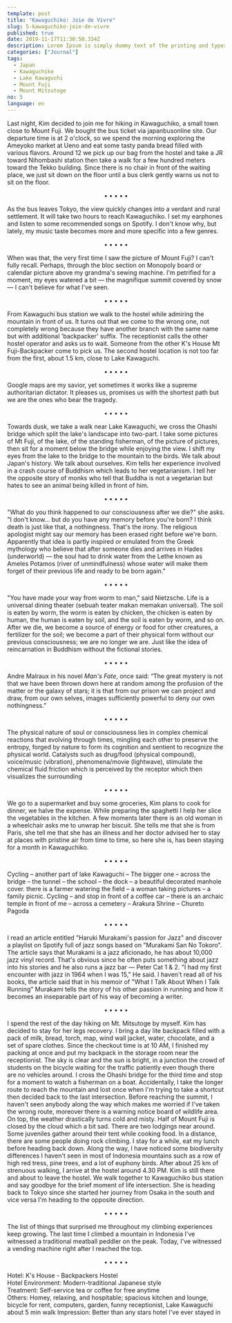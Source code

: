 ```yaml
---
template: post
title: "Kawaguchiko: Joie de Vivre"
slug: 5-kawaguchiko-joie-de-vivre
published: true
date: 2019-11-17T11:30:50.334Z
description: Lorem Ipsum is simply dummy text of the printing and typesetting industry.
categories: ["Journal"]
tags:
  - Japan
  - Kawaguchiko
  - Lake Kawaguchi
  - Mount Fuji
  - Mount Mitsutoge
no: 5
language: en
---
```


Last night, Kim decided to join me for hiking in Kawaguchiko, a small town close to Mount Fuji. We bought the bus ticket via japanbusonline site. Our departure time is at 2 o'clock, so we spend the morning exploring the Ameyoko market at Ueno and eat some tasty panda bread filled with various flavors. Around 12 we pick up our bag from the hostel and take a JR toward Nihombashi station then take a walk for a few hundred meters toward the Tekko building. Since there is no chair in front of the waiting place, we just sit down on the floor until a bus clerk gently warns us not to sit on the floor.

<center>• • • • •</center>

As the bus leaves Tokyo, the view quickly changes into a verdant and rural settlement. It will take two hours to reach Kawaguchiko. I set my earphones and listen to some recommended songs on Spotify. I don't know why, but lately, my music taste becomes more and more specific into a few genres.

<center>• • • • •</center>

When was that, the very first time I saw the picture of Mount Fuji? I can't fully recall. Perhaps, through the bloc section on Monopoly board or calendar picture above my grandma's sewing machine. I'm petrified for a moment, my eyes watered a bit — the magnifique summit covered by snow — I can't believe for what I've seen.

<center>• • • • •</center>

From Kawaguchi bus station we walk to the hostel while admiring the mountain in front of us. It turns out that we come to the wrong one, not completely wrong because they have another branch with the same name but with additional 'backpacker' suffix. The receptionist calls the other hostel operator and asks us to wait. Someone from the other K's House Mt Fuji-Backpacker come to pick us. The second hostel location is not too far from the first, about 1.5 km, close to Lake Kawaguchi.

<center>• • • • •</center>

Google maps are my savior, yet sometimes it works like a supreme authoritarian dictator. It pleases us, promises us with the shortest path but we are the ones who bear the tragedy.

<center>• • • • •</center>

Towards dusk, we take a walk near Lake Kawaguchi, we cross the Ohashi bridge which split the lake's landscape into two-part. I take some pictures of Mt Fuji, of the lake, of the standing fisherman, of the picture of pictures, then sit for a moment below the bridge while enjoying the view. I shift my eyes from the lake to the bridge to the mountain to the birds. We talk about Japan's history. We talk about ourselves. Kim tells her experience involved in a crash course of Buddhism which leads to her vegetarianism. I tell her the opposite story of monks who tell that Buddha is not a vegetarian but hates to see an animal being killed in front of him.

<center>• • • • •</center>

"What do you think happened to our consciousness after we die?" she asks.  
"I don't know... but do you have any memory before you're born? I think death is just like that, a nothingness. That's the irony. The religious apologist might say our memory has been erased right before we're born. Apparently that idea is partly inspired or emulated from the Greek mythology who believe that after someone dies and arrives in Hades (underworld) — the soul had to drink water from the Lethe known as Ameles Potamos (river of unmindfulness) whose water will make them forget of their previous life and ready to be born again."

<center>• • • • •</center>

"You have made your way from worm to man," said Nietzsche. Life is a universal dining theater (sebuah teater makan memakan universal). The soil is eaten by worm, the worm is eaten by chicken, the chicken is eaten by human, the human is eaten by soil, and the soil is eaten by worm, and so on. After we die, we become a source of energy or food for other creatures, a fertilizer for the soil; we become a part of their physical form without our previous consciousness; we are no longer we are. Just like the idea of reincarnation in Buddhism without the fictional stories.

<center>• • • • •</center>

Andre Malraux in his novel _Man's Fate_, once said: “The great mystery is not that we have been thrown down here at random among the profusion of the matter or the galaxy of stars; it is that from our prison we can project and draw, from our own selves, images sufficiently powerful to deny our own nothingness.”

<center>• • • • •</center>

The physical nature of soul or consciousness lies in complex chemical reactions that evolving through times, mingling each other to preserve the entropy, forged by nature to form its cognition and sentient to recognize the physical world. Catalysts such as drug/food (physical compound), voice/music (vibration), phenomena/movie (lightwave), stimulate the chemical fluid friction which is perceived by the receptor which then visualizes the surrounding

<center>• • • • •</center>

We go to a supermarket and buy some groceries, Kim plans to cook for dinner, we halve the expense. While preparing the spaghetti I help her slice the vegetables in the kitchen. A few moments later there is an old woman in a wheelchair asks me to unwrap her biscuit. She tells me that she is from Paris, she tell me that she has an illness and her doctor advised her to stay at places with pristine air from time to time, so here she is, has been staying for a month in Kawaguchiko.

<center>• • • • •</center>

Cycling – another part of lake Kawaguchi – The bigger one – across the bridge – the tunnel – the school – the dock – a beautiful decorated manhole cover. there is a farmer watering the field – a woman taking pictures – a family picnic. Cycling – and stop in front of a coffee car – there is an archaic temple in front of me – across a cemetery – Arakura Shrine – Chureto Pagoda

<center>• • • • •</center>

I read an article entitled "Haruki Murakami's passion for Jazz" and discover a playlist on Spotify full of jazz songs based on "Murakami San No Tokoro". The article says that Murakami is a jazz aficionado, he has about 10,000 jazz vinyl record. That's obvious since he often puts something about jazz into his stories and he also runs a jazz bar — Peter Cat 1 & 2. "I had my first encounter with jazz in 1964 when I was 15," He said. I haven't read all of his books, the article said that in his memoir of "What I Talk About When I Talk Running" Murakami tells the story of his other passion in running and how it becomes an inseparable part of his way of becoming a writer.

<center>• • • • •</center>

I spend the rest of the day hiking on Mt. Mitsutoge by myself. Kim has decided to stay for her legs recovery. I bring a day lite backpack filled with a pack of milk, bread, torch, map, wind wall jacket, water, chocolate, and a set of spare clothes. Since the checkout time is at 10 AM, I finished my packing at once and put my backpack in the storage room near the receptionist. The sky is clear and the sun is bright, in a junction the crowd of students on the bicycle waiting for the traffic patiently even though there are no vehicles around. I cross the Ohashi bridge for the third time and stop for a moment to watch a fisherman on a boat. Accidentally, I take the longer route to reach the mountain and lost once when I'm trying to take a shortcut then decided back to the last intersection. Before reaching the summit, I haven't seen anybody along the way which makes me worried if I've taken the wrong route, moreover there is a warning notice board of wildlife area. On top, the weather drastically turns cold and misty. Half of Mount Fuji is closed by the cloud which a bit sad. There are two lodgings near around. Some juveniles gather around their tent while cooking food. In a distance, there are some people doing rock climbing. I stay for a while, eat my lunch before heading back down. Along the way, I have noticed some biodiversity differences I haven't seen in most of Indonesia mountains such as a row of high red tress, pine trees, and a lot of euphony birds. After about 25 km of strenuous walking, I arrive at the hostel around 4.30 PM. Kim is still there and about to leave the hostel. We walk together to Kawaguchiko bus station and say goodbye for the brief moment of life intersection. She is heading back to Tokyo since she started her journey from Osaka in the south and vice versa I'm heading to the opposite direction.

<center>• • • • •</center>

The list of things that surprised me throughout my climbing experiences keep growing. The last time I climbed a mountain in Indonesia I've witnessed a traditional meatball peddler on the peak. Today, I've witnessed a vending machine right after I reached the top.

<center>• • • • •</center>

Hotel: K's House - Backpackers Hostel  
Hotel Environment: Modern-traditional Japanese style  
Treatment: Self-service tea or coffee for free anytime  
Others: Homey, relaxing, and hospitable; spacious kitchen and lounge, bicycle for rent, computers, garden, funny receptionist, Lake Kawaguchi about 5 min walk
Impression: Better than any stars hotel I've ever stayed in
